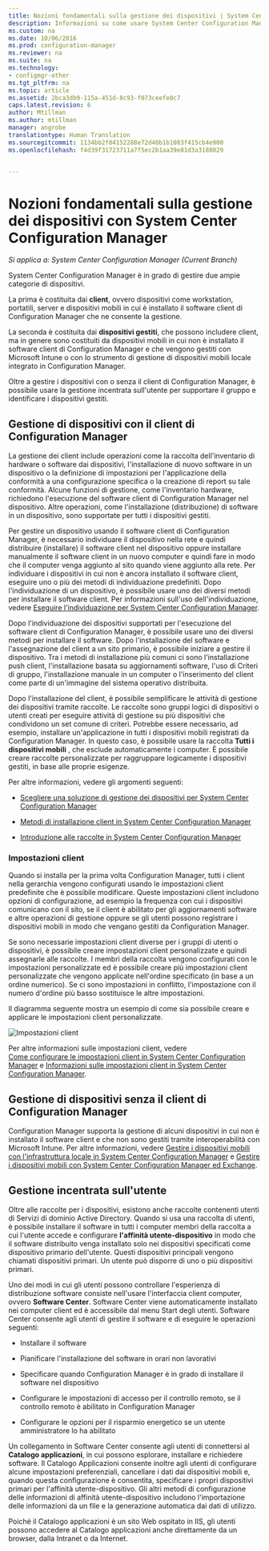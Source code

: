 ```yaml
---
title: Nozioni fondamentali sulla gestione dei dispositivi | System Center Configuration Manager
description: Informazioni su come usare System Center Configuration Manager per gestire i dispositivi.
ms.custom: na
ms.date: 10/06/2016
ms.prod: configuration-manager
ms.reviewer: na
ms.suite: na
ms.technology:
- configmgr-other
ms.tgt_pltfrm: na
ms.topic: article
ms.assetid: 2bca3db9-115a-451d-8c93-f073ceefe0c7
caps.latest.revision: 6
author: Mtillman
ms.author: mtillman
manager: angrobe
translationtype: Human Translation
ms.sourcegitcommit: 1134bb2f04152288e72d40b1b1083f415cb4e900
ms.openlocfilehash: f4d39f31723711a7f5ec2b1aa39e81d3a3188029


---
```

# <a name="fundamentals-of-managing-devices-with-system-center-configuration-manager"></a>Nozioni fondamentali sulla gestione dei dispositivi con System Center Configuration Manager

*Si applica a: System Center Configuration Manager (Current Branch)*

System Center Configuration Manager è in grado di gestire due ampie categorie di dispositivi.

La prima è costituita dai **client**, ovvero dispositivi come workstation, portatili, server e dispositivi mobili in cui è installato il software client di Configuration Manager che ne consente la gestione.   

La seconda è costituita dai **dispositivi gestiti**, che possono includere client, ma in genere sono costituiti da dispositivi mobili in cui non è installato il software client di Configuration Manager e che vengono gestiti con Microsoft Intune o con lo strumento di gestione di dispositivi mobili locale integrato in Configuration Manager.

Oltre a gestire i dispositivi con o senza il client di Configuration Manager, è possibile usare la gestione incentrata sull'utente per supportare il gruppo e identificare i dispositivi gestiti.

## <a name="managing-devices-with-the-configuration-manager-client"></a>Gestione di dispositivi con il client di Configuration Manager

 La gestione dei client include operazioni come la raccolta dell'inventario di hardware o software dai dispositivi, l'installazione di nuovo software in un dispositivo o la definizione di impostazioni per l'applicazione della conformità a una configurazione specifica o la creazione di report su tale conformità. Alcune funzioni di gestione, come l'inventario hardware, richiedono l'esecuzione del software client di Configuration Manager nel dispositivo. Altre operazioni, come l'installazione (distribuzione) di software in un dispositivo, sono supportate per tutti i dispositivi gestiti.  

 Per gestire un dispositivo usando il software client di Configuration Manager, è necessario individuare il dispositivo nella rete e quindi distribuire (installare) il software client nel dispositivo oppure installare manualmente il software client in un nuovo computer e quindi fare in modo che il computer venga aggiunto al sito quando viene aggiunto alla rete. Per individuare i dispositivi in cui non è ancora installato il software client, eseguire uno o più dei metodi di individuazione predefiniti. Dopo l'individuazione di un dispositivo, è possibile usare uno dei diversi metodi per installare il software client. Per informazioni sull'uso dell'individuazione, vedere [Eseguire l'individuazione per System Center Configuration Manager](../../core/servers/deploy/configure/run-discovery.md).  

 Dopo l'individuazione dei dispositivi supportati per l'esecuzione del software client di Configuration Manager, è possibile usare uno dei diversi metodi per installare il software. Dopo l'installazione del software e l'assegnazione del client a un sito primario, è possibile iniziare a gestire il dispositivo.  Tra i metodi di installazione più comuni ci sono l'installazione push client, l'installazione basata su aggiornamenti software, l'uso di Criteri di gruppo, l'installazione manuale in un computer o l'inserimento del client come parte di un'immagine del sistema operativo distribuita.  

 Dopo l'installazione del client, è possibile semplificare le attività di gestione dei dispositivi tramite raccolte. Le raccolte sono gruppi logici di dispositivi o utenti creati per eseguire attività di gestione su più dispositivi che condividono un set comune di criteri. Potrebbe essere necessario, ad esempio, installare un'applicazione in tutti i dispositivi mobili registrati da Configuration Manager. In questo caso, è possibile usare la raccolta **Tutti i dispositivi mobili** , che esclude automaticamente i computer. È possibile creare raccolte personalizzate per raggruppare logicamente i dispositivi gestiti, in base alle proprie esigenze.  

 Per altre informazioni, vedere gli argomenti seguenti:  

-   [Scegliere una soluzione di gestione dei dispositivi per System Center Configuration Manager](../../core/plan-design/choose-a-device-management-solution.md)  

-   [Metodi di installazione client in System Center Configuration Manager](../../core/clients/deploy/plan/client-installation-methods.md)  

-   [Introduzione alle raccolte in System Center Configuration Manager](../../core/clients/manage/collections/introduction-to-collections.md)  

### <a name="client-settings"></a>Impostazioni client  
 Quando si installa per la prima volta Configuration Manager, tutti i client nella gerarchia vengono configurati usando le impostazioni client predefinite che è possibile modificare. Queste impostazioni client includono opzioni di configurazione, ad esempio la frequenza con cui i dispositivi comunicano con il sito, se il client è abilitato per gli aggiornamenti software e altre operazioni di gestione oppure se gli utenti possono registrare i dispositivi mobili in modo che vengano gestiti da Configuration Manager.  

 Se sono necessarie impostazioni client diverse per i gruppi di utenti o dispositivi, è possibile creare impostazioni client personalizzate e quindi assegnarle alle raccolte.  I membri della raccolta vengono configurati con le impostazioni personalizzate ed è possibile creare più impostazioni client personalizzate che vengono applicate nell'ordine specificato (in base a un ordine numerico).  Se ci sono impostazioni in conflitto, l'impostazione con il numero d'ordine più basso sostituisce le altre impostazioni.  

 Il diagramma seguente mostra un esempio di come sia possibile creare e applicare le impostazioni client personalizzate.  

 ![Impostazioni client](media/ClientSettings.gif)  

 Per altre informazioni sulle impostazioni client, vedere  
                [Come configurare le impostazioni client in System Center Configuration Manager](../../core/clients/deploy/configure-client-settings.md) e [Informazioni sulle impostazioni client in System Center Configuration Manager](../../core/clients/deploy/about-client-settings.md).

## <a name="managing-devices-without-the-configuration-manager-client"></a>Gestione di dispositivi senza il client di Configuration Manager  
 Configuration Manager supporta la gestione di alcuni dispositivi in cui non è installato il software client e che non sono gestiti tramite interoperabilità con Microsoft Intune. Per altre informazioni, vedere [Gestire i dispositivi mobili con l'infrastruttura locale in System Center Configuration Manager](../../mdm/understand/manage-mobile-devices-with-on-premises-infrastructure.md) e [Gestire i dispositivi mobili con System Center Configuration Manager ed Exchange](../../mdm/deploy-use/manage-mobile-devices-with-exchange-activesync.md).  

## <a name="user-centric-management"></a>Gestione incentrata sull'utente  
 Oltre alle raccolte per i dispositivi, esistono anche raccolte contenenti utenti di Servizi di dominio Active Directory. Quando si usa una raccolta di utenti, è possibile installare il software in tutti i computer membri della raccolta a cui l'utente accede e configurare **l'affinità utente-dispositivo** in modo che il software distribuito venga installato solo nei dispositivi specificati come dispositivo primario dell'utente. Questi dispositivi principali vengono chiamati dispositivi primari. Un utente può disporre di uno o più dispositivi primari.  

 Uno dei modi in cui gli utenti possono controllare l'esperienza di distribuzione software consiste nell'usare l'interfaccia client computer, ovvero **Software Center**. Software Center viene automaticamente installato nei computer client ed è accessibile dal menu Start degli utenti. Software Center consente agli utenti di gestire il software e di eseguire le operazioni seguenti:  

-   Installare il software  

-   Pianificare l'installazione del software in orari non lavorativi  

-   Specificare quando Configuration Manager è in grado di installare il software nel dispositivo  

-   Configurare le impostazioni di accesso per il controllo remoto, se il controllo remoto è abilitato in Configuration Manager  

-   Configurare le opzioni per il risparmio energetico se un utente amministratore lo ha abilitato  

 Un collegamento in Software Center consente agli utenti di connettersi al **Catalogo applicazioni**, in cui possono esplorare, installare e richiedere software. Il Catalogo Applicazioni consente inoltre agli utenti di configurare alcune impostazioni preferenziali, cancellare i dati dai dispositivi mobili e, quando questa configurazione è consentita, specificare i propri dispositivi primari per l'affinità utente-dispositivo. Gli altri metodi di configurazione delle informazioni di affinità utente-dispositivo includono l'importazione delle informazioni da un file e la generazione automatica dai dati di utilizzo.  

 Poiché il Catalogo applicazioni è un sito Web ospitato in IIS, gli utenti possono accedere al Catalogo applicazioni anche direttamente da un browser, dalla Intranet o da Internet.  



<!--HONumber=Nov16_HO1-->


